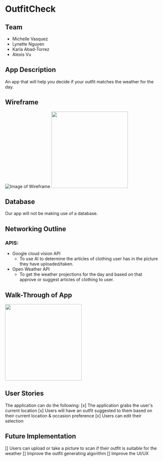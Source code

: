 # OutfitCheck

## Team 
- Michelle Vasquez 
- Lynette Nguyen 
- Karla Abad-Torrez
- Alexis Vu 

## App Description 
An app that will help you decide if your outfit matches the weather for the day. 

## Wireframe
![Image of Wireframe](https://imgur.com/5Qefspp.png)
<img src="http://g.recordit.co/NlsSEYSE4V.gif" width=250>


## Database 
Our app will not be making use of a database. 

## Networking Outline 
### APIS: 
- Google cloud vision API 
  - To use AI to determine the articles of clothing user has in the picture they have uploaded/taken. 
- Open Weather API 
  - To get the weather projections for the day and based on that approve or suggest articles of clothing to user. 

## Walk-Through of App 
<img src="http://g.recordit.co/btIYK6rYJx.gif" width=250>

## User Stories 
The application can do the following:
[x] The application grabs the user's current location 
[x] Users will have an outfit suggested to them based on their current location & occasion preference 
[x] Users can edit their selection 

## Future Implementation 
[] Users can upload or take a picture to scan if their outfit is suitable for the weather
[] Improve the outfit generating algorithm 
[] Improve the UI/UX
